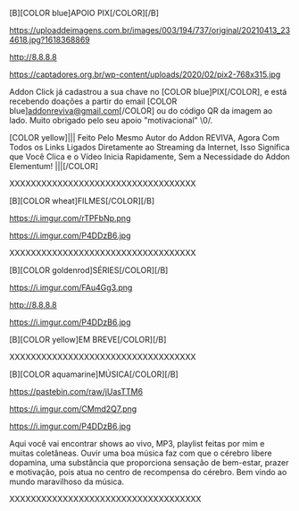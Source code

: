 <channels>

<channel>

<name>[B][COLOR blue]APOIO PIX[/COLOR][/B]</name>

<thumbnail>https://uploaddeimagens.com.br/images/003/194/737/original/20210413_234618.jpg?1618368869</thumbnail>

<externallink>http://8.8.8.8</externallink>

<fanart>https://captadores.org.br/wp-content/uploads/2020/02/pix2-768x315.jpg</fanart>

<info>Addon Click já cadastrou a sua chave no [COLOR blue]PIX[/COLOR], e está recebendo doações a partir do email [COLOR blue]addonreviva@gmail.com[/COLOR] ou do código QR da imagem ao lado. Muito obrigado pelo seu apoio "motivacional" \0/.

[COLOR yellow]||| Feito Pelo Mesmo Autor do Addon REVIVA, Agora Com 
Todos os Links Ligados Diretamente ao Streaming da Internet, Isso Significa que Você Clica e o Vídeo Inicia Rapidamente, Sem a Necessidade do Addon Elementum! |||[/COLOR]</info>

</channel>

XXXXXXXXXXXXXXXXXXXXXXXXXXXXXXXXXXX


<channel>

<name>[B][COLOR wheat]FILMES[/COLOR][/B]</name>

<thumbnail>https://i.imgur.com/rTPFbNp.png</thumbnail>

<externallink></externallink>

<fanart>https://i.imgur.com/P4DDzB6.jpg</fanart>

<info></info>

</channel>


XXXXXXXXXXXXXXXXXXXXXXXXXXXXXXXXXXX

<channel>

<name>[B][COLOR goldenrod]SÉRIES[/COLOR][/B]</name>

<thumbnail>https://i.imgur.com/FAu4Gg3.png</thumbnail>

<externallink>http://8.8.8.8</externallink>

<fanart>https://i.imgur.com/P4DDzB6.jpg</fanart>

<info>[B][COLOR yellow]EM BREVE[/COLOR][/B]</info>

</channel>


XXXXXXXXXXXXXXXXXXXXXXXXXXXXXXXXXXX

<channel>

<name>[B][COLOR aquamarine]MÚSICA[/COLOR][/B]</name>

<externallink>https://pastebin.com/raw/jUasTTM6</externallink>

<thumbnail>https://i.imgur.com/CMmd2Q7.png</thumbnail>

<fanart>https://i.imgur.com/P4DDzB6.jpg</fanart>


<info>Aqui você vai encontrar shows ao vivo, MP3, playlist feitas por mim e muitas coletâneas.
Ouvir uma boa música faz com que o cérebro libere dopamina, uma substância que proporciona sensação de bem-estar, prazer e motivação, pois atua no centro de recompensa do cérebro.
Bem vindo ao mundo maravilhoso da música.</info>

</channel>

</channels>

XXXXXXXXXXXXXXXXXXXXXXXXXXXXXXXXXXXX
